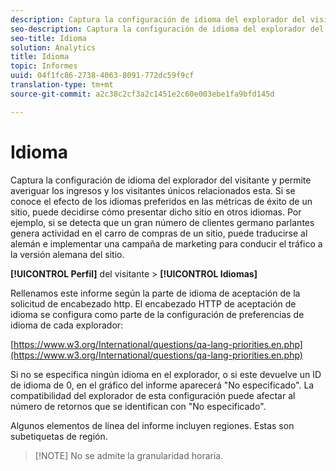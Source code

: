```yaml
---
description: Captura la configuración de idioma del explorador del visitante y permite averiguar los ingresos y los visitantes únicos relacionados esta. Si se conoce el efecto de los idiomas preferidos en las métricas de éxito de un sitio, puede decidirse cómo presentar dicho sitio en otros idiomas. Por ejemplo, si se detecta que un gran número de clientes germano parlantes genera actividad en el carro de compras de un sitio, puede traducirse al alemán e implementar una campaña de marketing para conducir el tráfico a la versión alemana del sitio.
seo-description: Captura la configuración de idioma del explorador del visitante y permite averiguar los ingresos y los visitantes únicos relacionados esta. Si se conoce el efecto de los idiomas preferidos en las métricas de éxito de un sitio, puede decidirse cómo presentar dicho sitio en otros idiomas. Por ejemplo, si se detecta que un gran número de clientes germano parlantes genera actividad en el carro de compras de un sitio, puede traducirse al alemán e implementar una campaña de marketing para conducir el tráfico a la versión alemana del sitio.
seo-title: Idioma
solution: Analytics
title: Idioma
topic: Informes
uuid: 04f1fc86-2738-4063-8091-772dc59f9cf
translation-type: tm+mt
source-git-commit: a2c38c2cf3a2c1451e2c60e003ebe1fa9bfd145d

---
```



# Idioma

Captura la configuración de idioma del explorador del visitante y permite averiguar los ingresos y los visitantes únicos relacionados esta. Si se conoce el efecto de los idiomas preferidos en las métricas de éxito de un sitio, puede decidirse cómo presentar dicho sitio en otros idiomas. Por ejemplo, si se detecta que un gran número de clientes germano parlantes genera actividad en el carro de compras de un sitio, puede traducirse al alemán e implementar una campaña de marketing para conducir el tráfico a la versión alemana del sitio.

**[!UICONTROL Perfil]** del visitante &gt; **[!UICONTROL Idiomas]**

Rellenamos este informe según la parte de idioma de aceptación de la solicitud de encabezado http. El encabezado HTTP de aceptación de idioma se configura como parte de la configuración de preferencias de idioma de cada explorador:

[https://www.w3.org/International/questions/qa-lang-priorities.en.php](https://www.w3.org/International/questions/qa-lang-priorities.en.php)

Si no se especifica ningún idioma en el explorador, o si este devuelve un ID de idioma de 0, en el gráfico del informe aparecerá "No especificado". La compatibilidad del explorador de esta configuración puede afectar al número de retornos que se identifican con "No especificado".

Algunos elementos de línea del informe incluyen regiones. Estas son subetiquetas de región.

> [!NOTE] No se admite la granularidad horaria.

